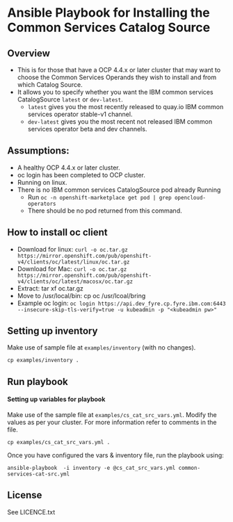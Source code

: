# Ansible Playbook for Installing the Common Services Catalog Source

## Overview

- This is for those that have a OCP 4.4.x or later cluster that may want to choose the Common Services Operands they wish to install and from which Catalog Source.
- It allows you to specify whether you want the IBM common services CatalogSource `latest` or `dev-latest`.
  - `latest` gives you the most recently released to quay.io IBM common services operator stable-v1 channel.
  - `dev-latest` gives you the most recent not released IBM common services operator beta and dev channels.

## Assumptions:

 - A healthy OCP 4.4.x or later cluster.
 - oc login has been completed to OCP cluster.
 - Running on linux.
 - There is no IBM common services CatalogSource pod already Running
   - Run `oc -n openshift-marketplace get pod | grep opencloud-operators`
   - There should be no pod returned from this command.

## How to install oc client

  - Download for linux: `curl -o oc.tar.gz https://mirror.openshift.com/pub/openshift-v4/clients/oc/latest/linux/oc.tar.gz`
  - Download for Mac: `curl -o oc.tar.gz https://mirror.openshift.com/pub/openshift-v4/clients/oc/latest/macosx/oc.tar.gz`
  - Extract: tar xf oc.tar.gz
  - Move to /usr/local/bin: cp oc /usr/lcoal/bring
  - Example oc login: `oc login https://api.dev_fyre.cp.fyre.ibm.com:6443 --insecure-skip-tls-verify=true -u kubeadmin -p "<kubeadmin pw>"`


## Setting up inventory

Make use of sample file at `examples/inventory` (with no changes).

```
cp examples/inventory .
```

## Run playbook

#### Setting up variables for playbook

Make use of the sample file at `examples/cs_cat_src_vars.yml`. Modify the values as per your cluster. For more information refer to comments in the file.

```
cp examples/cs_cat_src_vars.yml .
```

Once you have configured the vars & inventory file, run the playbook using:

```
ansible-playbook  -i inventory -e @cs_cat_src_vars.yml common-services-cat-src.yml
```

License
-------

See LICENCE.txt
